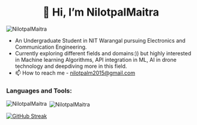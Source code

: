 
<h1 align="center">👋 Hi, I’m NilotpalMaitra</h1>
<p align="left"> <img src="https://komarev.com/ghpvc/?username=NilotpalMaitra7&label=Profile%20views&color=0e75b6&style=flat" alt="NilotpalMaitra" /> </p>

- An Undergraduate Student in NIT Warangal pursuing Electronics and Communication Engineering. 
- Currently exploring different fields and domains:)) but highly interested in Machine learning Algorithms, API integration in ML, AI in drone technology and deepdiving more in this field. 
- 📫 How to reach me - nilotpalm2015@gmail.com
<h3 align="left">Languages and Tools:</h3>
<p><img align="left" src="https://github-readme-stats.vercel.app/api/top-langs?username=NilotpalMaitra&show_icons=true&locale=en&layout=compact" alt="NilotpalMaitra" /></p>

<p>&nbsp;<img align="center" src="https://github-readme-stats.vercel.app/api?username=NilotpalMaitra&show_icons=true&locale=en" alt="NilotpalMaitra" /></p>
<a href="https://git.io/streak-stats"><img src="https://github-readme-streak-stats.herokuapp.com?user=NilotpalMaitra&theme=highcontrast" alt="GitHub Streak" /></a>
<!---
NilotpalMaitra/NilotpalMaitra is a ✨ special ✨ repository because its `README.md` (this file) appears on your GitHub profile.
You can click the Preview link to take a look at your changes.
--->
